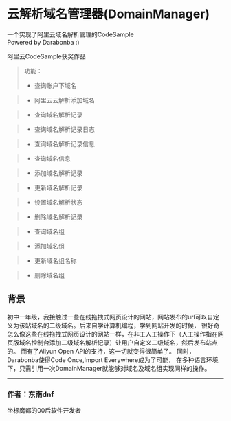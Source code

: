 # 云解析域名管理器(DomainManager)
一个实现了阿里云域名解析管理的CodeSample<br/>
Powered by Darabonba :)

阿里云CodeSample获奖作品

> 功能：
> +  查询账户下域名

> +  阿里云云解析添加域名

> +  查询域名解析记录

> +  查询域名解析记录日志

> +  查询域名解析记录信息

> +  查询域名信息

> +  添加域名解析记录

> +  更新域名解析记录

> +  设置域名解析状态

> +  删除域名解析记录

> +  查询域名组

> +  添加域名组

> +  更新域名组名称

> +  删除域名组

## 背景
初中一年级，我接触过一些在线拖拽式网页设计的网站，网站发布的url可以自定义为该站域名的二级域名。后来自学计算机编程，学到网站开发的时候，
很好奇怎么像这些在线拖拽式网页设计的网站一样，在非工人工操作下（人工操作指在网页版域名控制台添加二级域名解析记录）让用户自定义二级域名，然后发布站点的。
而有了Aliyun Open API的支持，这一切就变得很简单了。
同时，Darabonba使得Code Once,Import Everywhere成为了可能，
在多种语言环境下，只需引用一次DomainManager就能够对域名及域名组实现同样的操作。

--------

### 作者：东南dnf
坐标魔都的00后软件开发者 <br/>